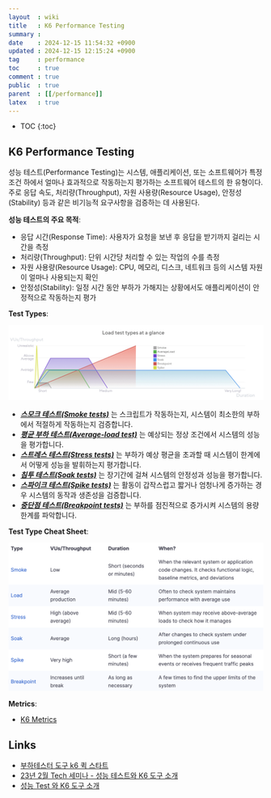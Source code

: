 ```yaml
---
layout  : wiki
title   : K6 Performance Testing
summary : 
date    : 2024-12-15 11:54:32 +0900
updated : 2024-12-15 12:15:24 +0900
tag     : performance
toc     : true
comment : true
public  : true
parent  : [[/performance]]
latex   : true
---
```

* TOC
{:toc}

## K6 Performance Testing

성능 테스트(Performance Testing)는 시스템, 애플리케이션, 또는 소프트웨어가 특정 조건 하에서 얼마나 효과적으로 작동하는지 평가하는 소프트웨어 테스트의 한 유형이다. 주로 응답 속도, 처리량(Throughput), 자원 사용량(Resource Usage), 안정성(Stability) 등과 같은 비기능적 요구사항을 검증하는 데 사용된다.

__성능 테스트의 주요 목적__:
- 응답 시간(Response Time): 사용자가 요청을 보낸 후 응답을 받기까지 걸리는 시간을 측정
- 처리량(Throughput): 단위 시간당 처리할 수 있는 작업의 수를 측정
- 자원 사용량(Resource Usage): CPU, 메모리, 디스크, 네트워크 등의 시스템 자원이 얼마나 사용되는지 확인
- 안정성(Stability): 일정 시간 동안 부하가 가해지는 상황에서도 애플리케이션이 안정적으로 작동하는지 평가

__Test Types__:

![](/resource/wiki/performance-k6/testing-types.png)

- ___[스모크 테스트(Smoke tests)](https://grafana.com/docs/k6/latest/testing-guides/test-types/smoke-testing/)___ 는 스크립트가 작동하는지, 시스템이 최소한의 부하에서 적절하게 작동하는지 검증합니다.
- ___[평균 부하 테스트(Average-load test)](https://grafana.com/docs/k6/latest/testing-guides/test-types/load-testing/)___ 는 예상되는 정상 조건에서 시스템의 성능을 평가합니다.
- ___[스트레스 테스트(Stress tests)](https://grafana.com/docs/k6/latest/testing-guides/test-types/stress-testing/)___ 는 부하가 예상 평균을 초과할 때 시스템이 한계에서 어떻게 성능을 발휘하는지 평가합니다.
- ___[침투 테스트(Soak tests)](https://grafana.com/docs/k6/latest/testing-guides/test-types/soak-testing/)___ 는 장기간에 걸쳐 시스템의 안정성과 성능을 평가합니다.
- ___[스파이크 테스트(Spike tests)](https://grafana.com/docs/k6/latest/testing-guides/test-types/spike-testing/)___ 는 활동이 갑작스럽고 짧거나 엄청나게 증가하는 경우 시스템의 동작과 생존성을 검증합니다.
- ___[중단점 테스트(Breakpoint tests)](https://grafana.com/docs/k6/latest/testing-guides/test-types/breakpoint-testing/)___ 는 부하를 점진적으로 증가시켜 시스템의 용량 한계를 파악합니다.

__Test Type Cheat Sheet__:

![](/resource/wiki/performance-k6/test-type-cheat-sheet.png)

__Metrics__:
- [K6 Metrics](https://grafana.com/docs/k6/latest/using-k6/metrics/)

## Links

- [부하테스터 도구 k6 퀵 스타트](https://www.sktenterprise.com/bizInsight/blogDetail/dev/2515)
- [23년 2월 Tech 세미나 - 성능 테스트와 K6 도구 소개](https://www.youtube.com/watch?v=MqdQc4vd_ws&list=LL&index=2)
- [성능 Test 와 K6 도구 소개](https://github.com/schooldevops/k6-tutorials/blob/main/UsingK6/99_K6_Seminar.md)